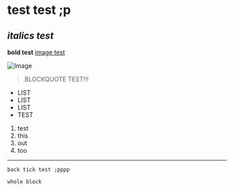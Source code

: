 # test test ;p
## *italics test*
**bold test**
[image test](https://www.google.com)

![Image](http://url/a.png)
> BLOCKQUOTE TEST!!!

* LIST
* LIST
* LIST
* TEST

1. test
2. this
3. out
4. too
---
`back tick test ;pppp`
```
whole block

```
